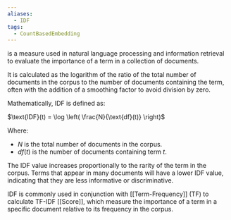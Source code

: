 ```yaml
---
aliases:
  - IDF
tags:
  - CountBasedEmbedding
---
```


is a measure used in natural language processing and information retrieval to evaluate the importance of a term in a collection of documents.

It is calculated as the logarithm of the ratio of the total number of documents in the corpus to the number of documents containing the term, often with the addition of a smoothing factor to avoid division by zero.

Mathematically, IDF is defined as:

$\text{IDF}(t) = \log \left( \frac{N}{\text{df}(t)} \right)$

Where:

- $N$ is the total number of documents in the corpus.
- $df(t)$ is the number of documents containing term $t$.

The IDF value increases proportionally to the rarity of the term in the corpus. Terms that appear in many documents will have a lower IDF value, indicating that they are less informative or discriminative.

IDF is commonly used in conjunction with [[Term-Frequency]] (TF) to calculate TF-IDF [[Score]], which measure the importance of a term in a specific document relative to its frequency in the corpus.